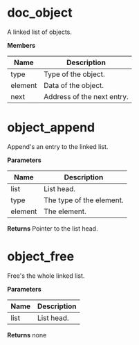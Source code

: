 doc_object
===========
A linked list of objects.


**Members**

**Name** | **Description**
-------- | ---------------
type | Type of the object.
element | Data of the object.
next | Address of the next entry.


object_append
=============
Append's an entry to the linked list.


**Parameters**

**Name** | **Description**
-------- | ---------------
list | List head.
type | The type of the element.
element | The element.

**Returns**
Pointer to the list head.

object_free
===========
Free's the whole linked list.


**Parameters**

**Name** | **Description**
-------- | ---------------
list | List head.

**Returns**
none


